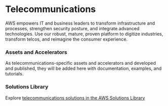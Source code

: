 # Telecommunications

AWS empowers IT and business leaders to transform infrastructure and processes, strengthen security posture, and integrate advanced technologies. Use our robust, mature, proven platform to digitize industries, transform telcos, and reimagine the consumer experience.

### Assets and Accelerators

As telecommunications-specific assets and accelerators and developed and published, they will be added here with documentation, examples, and tutorials.

### Solutions Library

Explore [telecommunications solutions in the AWS Solutions Library](https://aws.amazon.com/solutions/telecom/)